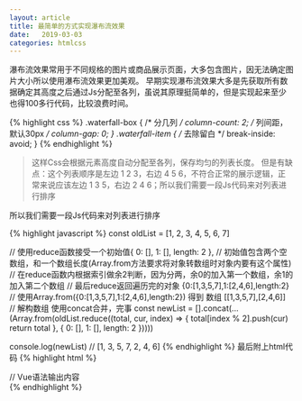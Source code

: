 ```yaml
---
layout: article
title: 最简单的方式实现瀑布流效果
date:   2019-03-03
categories: htmlcss
---
```


瀑布流效果常用于不同规格的图片或商品展示页面，大多包含图片，因无法确定图片大小所以使用瀑布流效果更加美观。
早期实现瀑布流效果大多是先获取所有数据确定其高度之后通过Js分配至各列，虽说其原理挺简单的，但是实现起来至少也得100多行代码，比较浪费时间。

{% highlight css %}
.waterfall-box {
    /* 分几列 */
    column-count: 2;
    /* 列间距，默认30px */
    column-gap: 0;
}
.waterfall-item {
    /* 去除留白 */
    break-inside: avoid;
}
{% endhighlight %}

> 这样Css会根据元素高度自动分配至各列，保存均匀的列表长度。
但是有缺点：这个列表顺序是左边 1 2 3，右边 4 5 6，不符合正常的展示逻辑，正常来说应该左边 1 3 5，右边 2 4 6；所以我们需要一段Js代码来对列表进行排序

所以我们需要一段Js代码来对列表进行排序

{% highlight javascript %}
const oldList = [1, 2, 3, 4, 5, 6, 7]

// 使用reduce函数接受一个初始值{ 0: [], 1: [], length: 2 },
// 初始值包含两个空数组，和一个数组长度(Array.from方法要求将对象转数组时对象内要有这个属性)
// 在reduce函数内根据索引做余2判断，因为分两，余0的加入第一个数组，余1的加入第二个数组
// 最后reduce返回遍历完的对象 {0:[1,3,5,7],1:[2,4,6],length:2}
// 使用Array.from({0:[1,3,5,7],1:[2,4,6],length:2}) 得到 数组 [[1,3,5,7],[2,4,6]]
// 解构数组 使用concat合并，完事
const newList = [].concat(...(Array.from(oldList.reduce((total, cur, index) => {
  total[index % 2].push(cur)  
  return total
}, { 0: [], 1: [], length: 2 }))))

console.log(newList) // [1, 3, 5, 7, 2, 4, 6]
{% endhighlight %}
最后附上html代码
{% highlight html %}
<div class="waterfall-box">
    <div class="waterfall-item" v-for="i in newList"> 
      // Vue语法输出内容
    </div>
</div>
{% endhighlight %}
